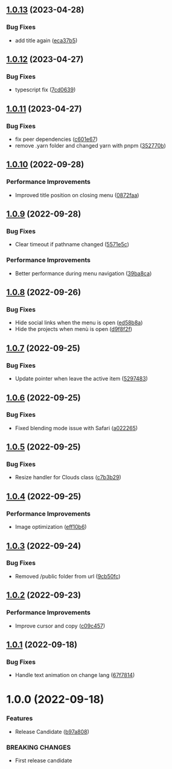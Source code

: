 ## [1.0.13](https://github.com/Giulico/folio-2022/compare/v1.0.12...v1.0.13) (2023-04-28)


### Bug Fixes

* add title again ([eca37b5](https://github.com/Giulico/folio-2022/commit/eca37b5e32a4f9493c91ef0e49e0b483b9dcda91))

## [1.0.12](https://github.com/Giulico/folio-2022/compare/v1.0.11...v1.0.12) (2023-04-27)


### Bug Fixes

* typescript fix ([7cd0639](https://github.com/Giulico/folio-2022/commit/7cd06398e8291841fb2460960ba6ddc29a55541f))

## [1.0.11](https://github.com/Giulico/folio-2022/compare/v1.0.10...v1.0.11) (2023-04-27)


### Bug Fixes

* fix peer dependencies ([c601e67](https://github.com/Giulico/folio-2022/commit/c601e67e3caa17fcabba90f9f64a03d3c81720fb))
* remove .yarn folder and changed yarn with pnpm ([352770b](https://github.com/Giulico/folio-2022/commit/352770b084229f86b17f3f42497f01b068035912))

## [1.0.10](https://github.com/Giulico/folio-2022/compare/v1.0.9...v1.0.10) (2022-09-28)


### Performance Improvements

* Improved title position on closing menu ([0872faa](https://github.com/Giulico/folio-2022/commit/0872faa2e2967617e8fa23166cb4f0c3ecb76b00))

## [1.0.9](https://github.com/Giulico/folio-2022/compare/v1.0.8...v1.0.9) (2022-09-28)


### Bug Fixes

* Clear timeout if pathname changed ([5571e5c](https://github.com/Giulico/folio-2022/commit/5571e5c00807063b4e9c08a3027174c903711d67))


### Performance Improvements

* Better performance during menu navigation ([39ba8ca](https://github.com/Giulico/folio-2022/commit/39ba8ca5a26394242868280fb3fadeae61262ba9))

## [1.0.8](https://github.com/Giulico/folio-2022/compare/v1.0.7...v1.0.8) (2022-09-26)


### Bug Fixes

* Hide social links when the menu is open ([ed58b8a](https://github.com/Giulico/folio-2022/commit/ed58b8ae26c5ad271919a42fcdd13858dd05b9e3))
* Hide the projects when menù is open ([d9f8f2f](https://github.com/Giulico/folio-2022/commit/d9f8f2fca7032862f5b65695053b400598da5807))

## [1.0.7](https://github.com/Giulico/folio-2022/compare/v1.0.6...v1.0.7) (2022-09-25)


### Bug Fixes

* Update pointer when leave the active item ([5297483](https://github.com/Giulico/folio-2022/commit/52974836c2cba72b6a2205144079ecf31418c6cc))

## [1.0.6](https://github.com/Giulico/folio-2022/compare/v1.0.5...v1.0.6) (2022-09-25)


### Bug Fixes

* Fixed blending mode issue with Safari ([a022265](https://github.com/Giulico/folio-2022/commit/a022265675e220210e9e180bc51909f979bacf13))

## [1.0.5](https://github.com/Giulico/folio-2022/compare/v1.0.4...v1.0.5) (2022-09-25)


### Bug Fixes

* Resize handler for Clouds class ([c7b3b29](https://github.com/Giulico/folio-2022/commit/c7b3b29618a4dd4f5a3eff8a9fbd6226b6653b16))

## [1.0.4](https://github.com/Giulico/folio-2022/compare/v1.0.3...v1.0.4) (2022-09-25)


### Performance Improvements

* Image optimization ([eff10b6](https://github.com/Giulico/folio-2022/commit/eff10b61e6867d50e5609822fffcd4152a2e399b))

## [1.0.3](https://github.com/Giulico/folio-2022/compare/v1.0.2...v1.0.3) (2022-09-24)


### Bug Fixes

* Removed /public folder from url ([9cb50fc](https://github.com/Giulico/folio-2022/commit/9cb50fc67717c6e58c9cac7ca46ec1b0f9de440b))

## [1.0.2](https://github.com/Giulico/folio-2022/compare/v1.0.1...v1.0.2) (2022-09-23)


### Performance Improvements

* Improve cursor and copy ([c09c457](https://github.com/Giulico/folio-2022/commit/c09c4577c3317dae3bab66524bb549d94930e544))

## [1.0.1](https://github.com/Giulico/folio-2022/compare/v1.0.0...v1.0.1) (2022-09-18)


### Bug Fixes

* Handle text animation on change lang ([67f7814](https://github.com/Giulico/folio-2022/commit/67f781479da1c8eb350bf14531efe40db69d0f92))

# 1.0.0 (2022-09-18)


### Features

* Release Candidate ([b97a808](https://github.com/Giulico/folio-2022/commit/b97a80881f1a40a086e27ce386d7b016540bc8c9))


### BREAKING CHANGES

* First release candidate
